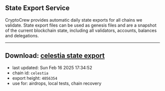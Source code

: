 ## State Export Service
CryptoCrew provides automatic daily state exports for all chains we validate. State export files can be used as genesis files and are a snapshot of the current blockchain state, including all validators, accounts, balances and delegations.

---
**Download: [celestia state export](https://dl-eu2.ccvalidators.com/SERVICE/celestia/celestia_export_4056354.json)**
---

- last updated: Sun Feb 16 2025 17:34:52
- chain id: `celestia`
- export height: `4056354`
- use for: airdrops, local tests, chain recovery
